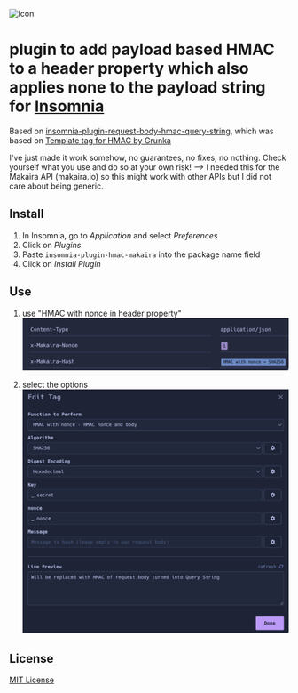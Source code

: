 ![Icon](./images/icon.png) 
# plugin to add payload based HMAC to a header property which also applies none to the payload string for [Insomnia](https://insomnia.rest)

Based on [insomnia-plugin-request-body-hmac-query-string](https://github.com/grunka/insomnia-plugin-request-body-hmac),
which was based on [Template tag for HMAC by Grunka](https://github.com/Beninho/insomnia-plugin-request-body-hmac-query-string)

I've just made it work somehow, no guarantees, no fixes, no nothing.
Check yourself what you use and do so at your own risk!
--> I needed this for the Makaira API (makaira.io) so this might work with other APIs but I did not care about being generic.

## Install

1. In Insomnia, go to _Application_ and select _Preferences_
2. Click on _Plugins_
3. Paste `insomnia-plugin-hmac-makaira` into the package name field
4. Click on _Install Plugin_


## Use
1. use "HMAC with nonce in header property"
   ![Screenshot](./images/screen1.png)

2. select the options
   ![Screenshot](./images/screen2.png)

## License

[MIT License](./LICENSE)

